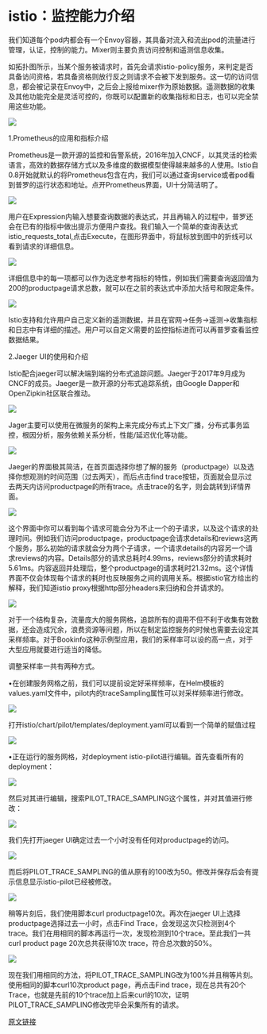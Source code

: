 # istio：监控能力介绍

 我们知道每个pod内都会有一个Envoy容器，其具备对流入和流出pod的流量进行管理，认证，控制的能力。Mixer则主要负责访问控制和遥测信息收集。  
  
如拓扑图所示，当某个服务被请求时，首先会请求istio-policy服务，来判定是否具备访问资格，若具备资格则放行反之则请求不会被下发到服务。这一切的访问信息，都会被记录在Envoy中，之后会上报给mixer作为原始数据。遥测数据的收集及其他功能完全是灵活可控的，你既可以配置新的收集指标和日志，也可以完全禁用这些功能。

![](../../.gitbook/assets/image%20%283%29.png)

 1.Prometheus的应用和指标介绍  
  
Prometheus是一款开源的监控和告警系统，2016年加入CNCF，以其灵活的检索语言，高效的数据存储方式以及多维度的数据模型使得越来越多的人使用。Istio自0.8开始就默认的将Prometheus包含在内，我们可以通过查询service或者pod看到普罗的运行状态和地址。点开Prometheus界面，UI十分简洁明了。

![](../../.gitbook/assets/image%20%28154%29.png)

 用户在Expression内输入想要查询数据的表达式，并且再输入的过程中，普罗还会在已有的指标中做出提示方便用户查找。我们输入一个简单的查询表达式istio\_requests\_total,点击Execute，在图形界面中，将鼠标放到图中的折线可以看到请求的详细信息。

![](../../.gitbook/assets/image%20%28135%29.png)

 详细信息中的每一项都可以作为选定参考指标的特性，例如我们需要查询返回值为200的productpage请求总数，就可以在之前的表达式中添加大括号和限定条件。

![](../../.gitbook/assets/image%20%2855%29.png)

 Istio支持和允许用户自己定义新的遥测数据，并且在官网-&gt;任务-&gt;遥测-&gt;收集指标和日志中有详细的描述。用户可以自定义需要的监控指标进而可以再普罗查看监控数据结果。  
  
2.Jaeger UI的使用和介绍  
  
Istio配合jaeger可以解决端到端的分布式追踪问题。Jaeger于2017年9月成为CNCF的成员。Jaeger是一款开源的分布式追踪系统，由Google Dapper和OpenZipkin社区联合推动。

![](../../.gitbook/assets/image%20%28146%29.png)

 Jager主要可以使用在微服务的架构上来完成分布式上下文广播，分布式事务监控，根因分析，服务依赖关系分析，性能/延迟优化等功能。

![](../../.gitbook/assets/image%20%2895%29.png)

 Jaeger的界面极其简洁，在首页面选择你想了解的服务（productpage）以及选择你想观测的时间范围（过去两天），而后点击find trace按钮，页面就会显示过去两天内访问productpage的所有trace。点击trace的名字，则会跳转到详情界面。

![](../../.gitbook/assets/image%20%28132%29.png)

 这个界面中你可以看到每个请求可能会分为不止一个的子请求，以及这个请求的处理时间。例如我们访问productpage，productpage会请求details和reviews这两个服务，那么初始的请求就会分为两个子请求，一个请求details的内容另一个请求reviews的内容。Details部分的请求总耗时4.99ms，reviews部分的请求耗时5.61ms。内容返回并处理后，整个productpage的请求耗时21.32ms。这个详情界面不仅会体现每个请求的耗时也反映服务之间的调用关系。根据istio官方给出的解释，我们知道istio proxy根据http部分headers来归纳和合并请求的。

![](../../.gitbook/assets/image%20%2811%29.png)

 对于一个结构复杂，流量庞大的服务网格，追踪所有的调用不但不利于收集有效数据，还会造成冗余，浪费资源等问题，所以在制定监控服务的时候也需要去设定其采样频率。对于Bookinfo这种示例型应用，我们的采样率可以设的高一点，对于大型应用就要进行适当的降低。  
  
调整采样率一共有两种方式。  
  
•在创建服务网格之前，我们可以提前设定好采样频率，在Helm模板的values.yaml文件中，pilot内的traceSampling属性可以对采样频率进行修改。

![](../../.gitbook/assets/image%20%28105%29.png)

 打开istio/chart/pilot/templates/deployment.yaml可以看到一个简单的赋值过程

![](../../.gitbook/assets/image%20%284%29.png)

 •正在运行的服务网格，对deployment istio-pilot进行编辑。首先查看所有的deployment：  


![](../../.gitbook/assets/image%20%28121%29.png)

 然后对其进行编辑，搜索PILOT\_TRACE\_SAMPLING这个属性，并对其值进行修改：

![](../../.gitbook/assets/image%20%28127%29.png)

 我们先打开jaeger UI确定过去一个小时没有任何对productpage的访问。

![](../../.gitbook/assets/image%20%28152%29.png)

 而后将PILOT\_TRACE\_SAMPLING的值从原有的100改为50。修改并保存后会有提示信息显示istio-pilot已经被修改。 

![](../../.gitbook/assets/image%20%28111%29.png)

 稍等片刻后，我们使用脚本curl productpage10次。再次在jaeger UI上选择productpage选择过去一小时，点击Find Trace，会发现这次只检测到4个trace。我们在用相同的脚本再运行一次，发现检测到10个trace。至此我们一共curl product page 20次总共获得10次 trace，符合总次数的50%。

![](../../.gitbook/assets/image%20%2899%29.png)

 现在我们用相同的方法，将PILOT\_TRACE\_SAMPLING改为100%并且稍等片刻。使用相同的脚本curl10次product page，再点击Find trace，现在总共有20个Trace，也就是先前的10个trace加上后来curl的10次，证明 PILOT\_TRACE\_SAMPLING修改完毕会采集所有的请求。

[原文链接](http://dockone.io/article/8497)

